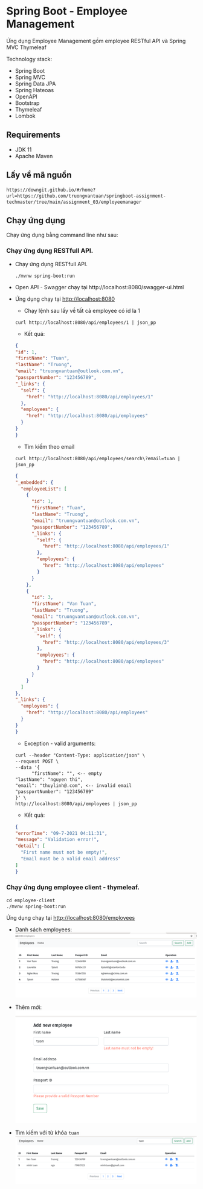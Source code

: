 Spring Boot - Employee Management
===============================

Ứng dụng Employee Management gồm employee RESTful API và Spring MVC Thymeleaf

Technology stack:

* Spring Boot
* Spring MVC
* Spring Data JPA
* Spring Hateoas
* OpenAPI
* Bootstrap
* Thymeleaf
* Lombok

## Requirements

* JDK 11
* Apache Maven

## Lấy về mã nguồn

```
https://downgit.github.io/#/home?url=https://github.com/truongvantuan/springboot-assignment-techmaster/tree/main/assignment_03/employeemanager
```

## Chạy ứng dụng

Chạy ứng dụng bằng command line như sau:

### Chạy ứng dụng RESTfull API.

* Chạy ứng dụng RESTfull API.
   ```shell
   ./mvnw spring-boot:run
   ```
  
* Open API - Swagger chạy tại http://localhost:8080/swagger-ui.html
  
* Ứng dụng chạy tại [http://localhost:8080](http://localhost:8080/)
  
  - Chạy lệnh sau lấy về tất cả employee có id la 1
  ```shell
  curl http://localhost:8080/api/employees/1 | json_pp
  ```
  
  - Kết quá:
  ```json
  {
  "id": 1,
  "firstName": "Tuan",
  "lastName": "Truong",
  "email": "truongvantuan@outlook.com.vn",
  "passportNumber": "123456789",
  "_links": {
    "self": {
      "href": "http://localhost:8080/api/employees/1"
    },
    "employees": {
      "href": "http://localhost:8080/api/employees"
    }
  }
  }
  ```
  - Tìm kiếm theo email
  ```shell
  curl http://localhost:8080/api/employees/search\?email=tuan | json_pp
  ```
  ```json
  {
  "_embedded": {
    "employeeList": [
      {
        "id": 1,
        "firstName": "Tuan",
        "lastName": "Truong",
        "email": "truongvantuan@outlook.com.vn",
        "passportNumber": "123456789",
        "_links": {
          "self": {
            "href": "http://localhost:8080/api/employees/1"
          },
          "employees": {
            "href": "http://localhost:8080/api/employees"
          }
        }
      },
      {
        "id": 3,
        "firstName": "Van Tuan",
        "lastName": "Truong",
        "email": "truongvantuan@outlook.com.vn",
        "passportNumber": "123456789",
        "_links": {
          "self": {
            "href": "http://localhost:8080/api/employees/3"
          },
          "employees": {
            "href": "http://localhost:8080/api/employees"
          }
        }
      }
    ]
  },
  "_links": {
    "employees": {
      "href": "http://localhost:8080/api/employees"
    }
  }
  }
  ```
  - Exception - valid arguments:
  ```shell
  curl --header "Content-Type: application/json" \
  --request POST \
  --data '{
        "firstName": "", <-- empty
  "lastName": "nguyen thi",
  "email": "thuylinh@.com", <-- invalid email
  "passportNumber": "123456789"
  }' \
  http://localhost:8080/api/employees | json_pp
  ```
  - Kết quả: 
  ```json
  {
  "errorTime": "09-7-2021 04:11:31",
  "message": "Validation error!",
  "detail": [
    "First name must not be empty!",
    "Email must be a valid email address"
  ]
  }
  ```

### Chạy ứng  dụng employee client - thymeleaf.
   ```
   cd employee-client
   ./mvnw spring-boot:run
   ```
   Ứng dụng chạy tại [http://localhost:8080/employees](http://localhost:8080/employees)
   
- Danh sách employees:
  ![list-employees](etc/image/p1.png)
  
- Thêm mới:
  ![add-employee](etc/image/p2.png)
  
- Tìm kiếm với từ khóa ```tuan```
  ![search-employees](etc/image/p3.png)
  
